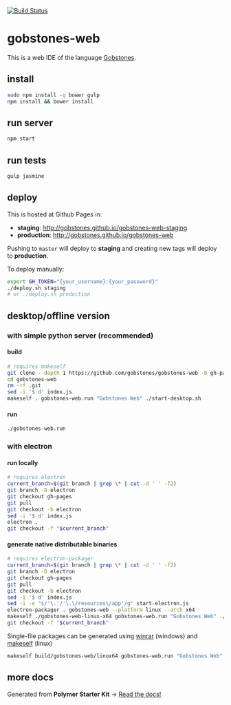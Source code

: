 [![Build Status](https://travis-ci.org/gobstones/gobstones-web.svg?branch=master)](https://travis-ci.org/gobstones/gobstones-web)

# gobstones-web

This is a web IDE of the language [Gobstones](http://gobstones.github.io).

## install
```bash
sudo npm install -g bower gulp
npm install && bower install
```

## run server
```bash
npm start
```

## run tests
```bash
gulp jasmine
```

## deploy
This is hosted at Github Pages in:
- **staging**: http://gobstones.github.io/gobstones-web-staging
- **production**: http://gobstones.github.io/gobstones-web

Pushing to `master` will deploy to **staging** and creating new tags will deploy to **production**.

To deploy manually:
```bash
export GH_TOKEN="{your_username}:{your_password}"
./deploy.sh staging
# or ./deploy.sh production
```
## desktop/offline version

### with simple python server (recommended)

#### build
```bash
# requires makeself
git clone --depth 1 https://github.com/gobstones/gobstones-web -b gh-pages
cd gobstones-web
rm -rf .git
sed -i '$ d' index.js
makeself . gobstones-web.run "Gobstones Web" ./start-desktop.sh
```

#### run
```bash
./gobstones-web.run
```

### with electron

#### run locally
```bash
# requires electron
current_branch=$(git branch | grep \* | cut -d ' ' -f2)
git branch -D electron
git checkout gh-pages
git pull
git checkout -b electron
sed -i '$ d' index.js
electron .
git checkout -f "$current_branch"
```

#### generate native distributable binaries
```bash
# requires electron-packager
current_branch=$(git branch | grep \* | cut -d ' ' -f2)
git branch -D electron
git checkout gh-pages
git pull
git checkout -b electron
sed -i '$ d' index.js
sed -i -e "s/'\.'/'\.\/resources\/app'/g" start-electron.js
electron-packager . gobstones-web --pĺatform linux --arch x64
makeself ./gobstones-web-linux-x64 gobstones-web.run "Gobstones Web" ./gobstones-web
git checkout -f "$current_branch"
```

Single-file packages can be generated using [winrar](https://www.winrar.es/) (windows) and [makeself](https://github.com/megastep/makeself) (linux)

```bash
makeself build/gobstones-web/linux64 gobstones-web.run "Gobstones Web" ./gobstones-web
```

## more docs

Generated from **Polymer Starter Kit** -> [Read the docs!](https://github.com/gobstones/gobstones-web/blob/b3364b3afb34496da61dd129f27dd2ed4a915abb/README.md)
